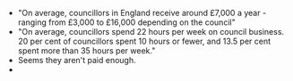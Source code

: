 - "On average, councillors in England receive around £7,000 a year - ranging from £3,000 to £16,000 depending on the council"
- "On average, councillors spend 22 hours per week on council business. 20 per cent of councillors spent 10 hours or fewer, and 13.5 per cent spent more than 35 hours per week."
- Seems they aren't paid enough.
-